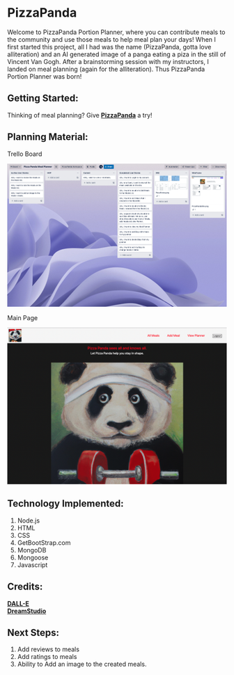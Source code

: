 # PizzaPanda

Welcome to PizzaPanda Portion Planner, where you can contribute meals to the community and use those meals to help meal plan your days!  When I first started this project, all I had was the name (PizzaPanda, gotta love alliteration) and an AI generated image of a panga eating a piza in the still of Vincent Van Gogh.  After a brainstorming session with my instructors, I landed on meal planning (again for the alliteration).  Thus PizzaPanda Portion Planner was born!

## Getting Started:
Thinking of meal planning?  Give **[PizzaPanda](pizza-panda.fly.dev)** a try!

## Planning Material:

Trello Board

![](public/imgReadme/TrelloBoard.png)

Main Page

![](public/imgReadme/PizzaPandaMainPage.png)

## Technology Implemented:
1. Node.js
2. HTML
3. CSS
4. GetBootStrap.com
5. MongoDB
6. Mongoose
7. Javascript

## Credits:
**[DALL-E](https://labs.openai.com/)**   
**[DreamStudio](https://beta.dreamstudio.ai/dream)**   


## Next Steps:
1. Add reviews to meals
2. Add ratings to meals
3. Ability to Add an image to the created meals.
